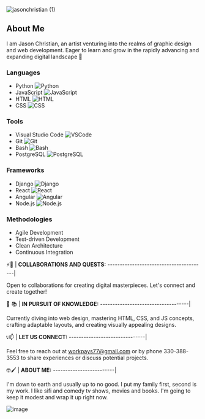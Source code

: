 ![jasonchristian (1)](https://github.com/jchristian-designs/jchristian-designs/assets/149225130/36f95a33-f407-4085-83bd-1360b9b3e508)
## About Me
I am Jason Christian, an artist venturing into the realms of graphic design and web development. Eager to learn and grow in the rapidly advancing and expanding digital landscape 🌃

### Languages
* Python ![Python](https://img.shields.io/badge/language-Python-blue) 
* JavaScript ![JavaScript](https://img.shields.io/badge/language-JavaScript-yellow) 
* HTML ![HTML](https://img.shields.io/badge/language-HTML-orange) 
* CSS ![CSS](https://img.shields.io/badge/language-CSS-green) 

### Tools
* Visual Studio Code ![VSCode](https://img.shields.io/badge/tool-VSCode-lightgray) 
* Git ![Git](https://img.shields.io/badge/tool-Git-black)
* Bash ![Bash](https://img.shields.io/badge/tool-Bash-silver)
* PostgreSQL ![PostgreSQL](https://img.shields.io/badge/database-PostgreSQL-cyan) 

### Frameworks
* Django ![Django](https://img.shields.io/badge/framework-Django-darkblue)
* React ![React](https://img.shields.io/badge/library-React-purple)
* Angular ![Angular](https://img.shields.io/badge/framework-Angular-red)
* Node.js ![Node.js](https://img.shields.io/badge/runtime-Node.js-green)

### Methodologies
* Agile Development
* Test-driven Development
* Clean Architecture
* Continuous Integration

 ⚡🤝 | **COLLABORATIONS AND QUESTS:**
----------------------------------------|

Open to collaborations for creating digital masterpieces. Let's connect and create together!

 🏫 📚 | **IN PURSUIT OF KNOWLEDGE:**
------------------------------------|

Currently diving into web design, mastering HTML, CSS, and JS concepts, crafting adaptable layouts, and creating visually appealing designs.

 📞📫 | **LET US CONNECT:**
-------------------------------|

Feel free to reach out at [workpays77@gmail.com](mailto:workpays77@gmail.com) or by phone 330-388-3553 to share experiences or discuss potential projects.

🤓🖌️ | **ABOUT ME:**
-------------------------|

I'm down to earth and usually up to no good. I put my family first, second is my work. I like sifi and comedy tv shows, movies and books. I'm going to keep it modest and wrap it up right now. 



![image](https://github.com/jchristian-designs/jchristian-designs/assets/149225130/b9626c67-12b2-4663-befc-519a81f314fa)

